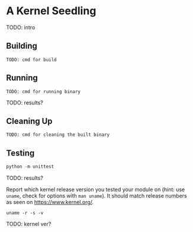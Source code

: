 # A Kernel Seedling
TODO: intro

## Building
```shell
TODO: cmd for build
```

## Running
```shell
TODO: cmd for running binary
```
TODO: results?

## Cleaning Up
```shell
TODO: cmd for cleaning the built binary
```

## Testing
```python
python -m unittest
```
TODO: results?

Report which kernel release version you tested your module on
(hint: use `uname`, check for options with `man uname`).
It should match release numbers as seen on https://www.kernel.org/.

```shell
uname -r -s -v
```
TODO: kernel ver?
